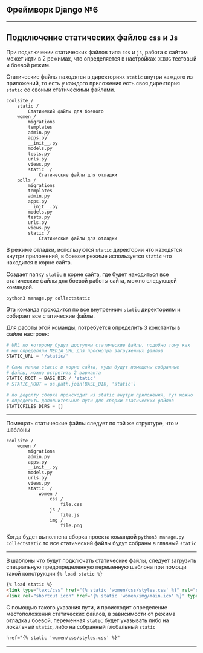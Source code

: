 Фреймворк Django №6
---
---

Подключение статических файлов `css` и `Js`
---
При подключении статических файлов типа `css` и `js`, работа с сайтом
может идти в 2 режимах, что определяется в настройках `DEBUG` тестовый
и боевой режим.

Статические файлы находятся в директориях `static` внутри каждого из
приложений, то есть у каждого приложения есть своя директория `static`
со своими статическими файлами.

```
coolsite /
    static /
        Статичекий файлы для боевого
    women /
        migrations
        templates  
        admin.py  
        apps.py  
        __init__.py  
        models.py    
        tests.py  
        urls.py  
        views.py
        static  /
            Статические файлы для отладки
    polls /
        migrations
        templates  
        admin.py  
        apps.py  
        __init__.py  
        models.py    
        tests.py  
        urls.py  
        views.py
        static / 
            Статические файлы для отладки
```

В режиме отладки, используются `static` директории что находятся внутри 
приложений, в боевом режиме используется `static` что находится в корне 
сайта.

Создает папку `static` в корне сайта, где будет находиться все статические
файлы для боевой работы сайта, можно следующей командой.
```
python3 manage.py collectstatic
```
Эта команда проходится по все внутренним `static` директориям и собирает
все статические файлы.

Для работы этой команды, потребуется определить 3 константы в файле 
настроек:

```python
# URL по которому будут доступны статические файлы, подобно тому как
# мы определяли MEDIA_URL для просмотра загруженных файлов 
STATIC_URL = '/static/'

# Сама папка static в корне сайта, куда будут помещены собранные 
# файлы, можно встретить 2 варианта
STATIC_ROOT = BASE_DIR / 'static'
# STATIC_ROOT = os.path.join(BASE_DIR, 'static')

# по дефолту сборка происходит из static внутри приложений, тут можно
# определить дополнительные пути для сборки статических файлов
STATICFILES_DIRS = []
```
---
Помещать статические файлы следует по той же структуре, что и шаблоны

```
coolsite /
    women /
        migrations  
        admin.py  
        apps.py  
        __init__.py  
        models.py 
        urls.py  
        views.py
        static  /
            women /
                css /
                    file.css
                js /
                    file.js
                img /
                    file.png
```

Когда будет выполнена сборка проекта командой 
`python3 manage.py collectstatic` то все статический файлы будут
собраны в главный `static`

---

В шаблоны что будут подключать статические файлы, следует загрузить 
специальную предопределенную переменную шаблона при помощи такой
конструкции `{% load static %}`

```html
{% load static %}
<link type="text/css" href="{% static 'women/css/styles.css' %}" rel="stylesheet" />
<link rel="shortcut icon" href="{% static 'women/img/main.ico' %}" type="image/x-icon"/>
```

С помощью такого указания пути, и происходит определение местоположения
статических файлов, в зависимости от режима отладка / боевой, переменная
`static` будет указывать либо на локальный `static`, либо на собранный
глобальный `static`

```html
href="{% static 'women/css/styles.css' %}"
```

---





